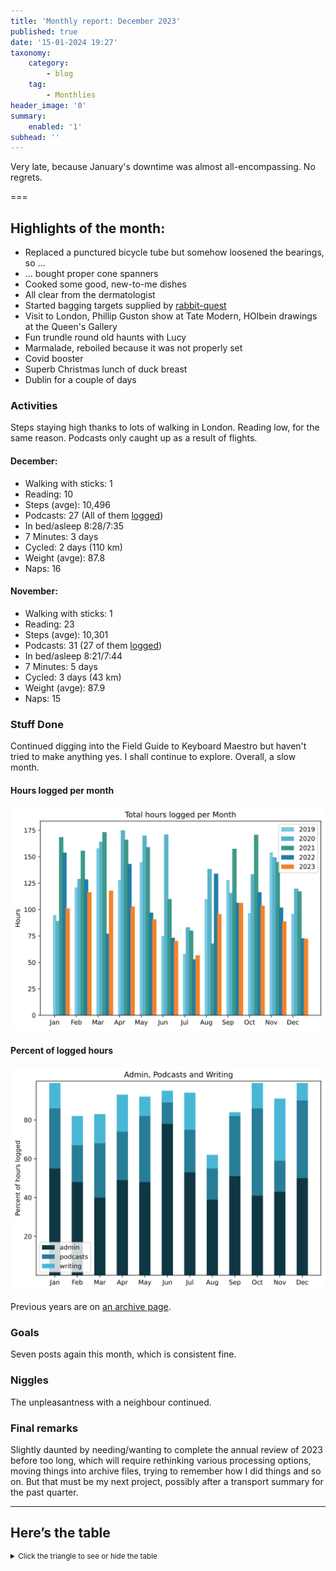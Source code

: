 ```yaml
---
title: 'Monthly report: December 2023'
published: true
date: '15-01-2024 19:27'
taxonomy:
    category:
        - blog
    tag:
        - Monthlies
header_image: '0'
summary:
    enabled: '1'
subhead: ''
---
```


Very late, because January's downtime was almost all-encompassing. No regrets.

===

## Highlights of the month:

- Replaced a punctured bicycle tube but somehow loosened the bearings, so ...
- ... bought proper cone spanners
- Cooked some good, new-to-me dishes
- All clear from the dermatologist
- Started bagging targets supplied by [rabbit-quest](https://rabbit-rabbit.quest/)
- Visit to London, Phillip Guston show at Tate Modern, HOlbein drawings at the Queen's Gallery
- Fun trundle round old haunts with Lucy
- Marmalade, reboiled because it was not properly set
- Covid booster
- Superb Christmas lunch of duck breast
- Dublin for a couple of days

### Activities

Steps staying high thanks to lots of walking in London. Reading low, for the same reason. Podcasts only caught up as a result of flights.

#### December: 
* Walking with sticks: 1
* Reading: 10
* Steps (avge): 10,496
* Podcasts: 27 (All of them [logged](https://www.jeremycherfas.net/stream/))
* In bed/asleep 8:28/7:35
* 7 Minutes: 3 days
* Cycled: 2 days (110 km)
* Weight (avge): 87.8
* Naps: 16

#### November: 
* Walking with sticks: 1
* Reading: 23
* Steps (avge): 10,301
* Podcasts: 31 (27 of them [logged](https://www.jeremycherfas.net/stream/))
* In bed/asleep 8:21/7:44
* 7 Minutes: 5 days
* Cycled: 3 days (43 km)
* Weight (avge): 87.9
* Naps: 15

### Stuff Done

Continued digging into the Field Guide to Keyboard Maestro but haven't tried to make anything yes. I shall continue to explore. Overall, a slow month.

#### Hours logged per month

![Graph of total hours worked each month since January 2019](hours-logged-2019-2023-12.svg)

#### Percent of logged hours

![Percentage of hours logged for Admin, Podcasts and Writing](percents-2023.svg)

Previous years are on [an archive page](https://jeremycherfas.net/blog/working-life).

### Goals

Seven posts again this month, which is consistent fine.

### Niggles

The unpleasantness with a neighbour continued.

### Final remarks

Slightly daunted by needing/wanting to complete the annual review of 2023 before too long, which will require rethinking various processing options, moving things into archive files, trying to remember how I did things and so on. But that must be my next project, possibly after a transport summary for the past quarter.

----

## Here’s the table
<details>
<summary style="font-size: smaller;">Click the triangle to see or hide the table</summary>
<table class="worktable">
<thead>
<tr>
<th style="text-align: right;" class="bigrow">Month</th>
<th style="text-align: center;" class="bigrow">Total</th>
<th style="text-align: center;" class="smallrow">Daily</th>
<th style="text-align: center;"class="smallrow">Admin %</th>
<th style="text-align: center;"class="smallrow">ETP %</th>
<th style="text-align: center;"class="smallrow">Writing %</th>
<th style="text-align: center;"class="smallrow">Other %</th>
</tr>
</thead>
<tbody>
<tr>
<td style="text-align: right;">12</td>
<td style="text-align: center;">72.4</td>
<td style="text-align: center;">4.5</td>
<td style="text-align: center;">50</td>
<td style="text-align: center;">40</td>
<td style="text-align: center;">9</td>
<td style="text-align: center;">1</td>
</tr>
<tr>
<td style="text-align: right;">11</td>
<td style="text-align: center;">88.8</td>
<td style="text-align: center;">4.02</td>
<td style="text-align: center;">43</td>
<td style="text-align: center;">16</td>
<td style="text-align: center;">32</td>
<td style="text-align: center;">9</td>
</tr>
<tr>
<td style="text-align: right;">10</td>
<td style="text-align: center;">103.75</td>
<td style="text-align: center;">3.34</td>
<td style="text-align: center;">41</td>
<td style="text-align: center;">45</td>
<td style="text-align: center;">13</td>
<td style="text-align: center;">1</td>
</tr>
<tr>
<td style="text-align: right;">09</td>
<td style="text-align: center;">106.3</td>
<td style="text-align: center;">4.25</td>
<td style="text-align: center;">51</td>
<td style="text-align: center;">31</td>
<td style="text-align: center;">2</td>
<td style="text-align: center;">16</td>
</tr>
<tr>
<td style="text-align: right;">08</td>
<td style="text-align: center;">95.7</td>
<td style="text-align: center;">3.17</td>
<td style="text-align: center;">39</td>
<td style="text-align: center;">16</td>
<td style="text-align: center;">7</td>
<td style="text-align: center;">32</td>
</tr>
<tr>
<td style="text-align: right;">07</td>
<td style="text-align: center;">56.75</td>
<td style="text-align: center;">1.83</td>
<td style="text-align: center;">53</td>
<td style="text-align: center;">22</td>
<td style="text-align: center;">19</td>
<td style="text-align: center;">6</td>
</tr>
<tr>
<td style="text-align: right;">06</td>
<td style="text-align: center;">70.4</td>
<td style="text-align: center;">3.9</td>
<td style="text-align: center;">78</td>
<td style="text-align: center;">11</td>
<td style="text-align: center;">6</td>
<td style="text-align: center;">5</td>
</tr>
<tr>
<td style="text-align: right;">05</td>
<td style="text-align: center;">90.75</td>
<td style="text-align: center;">4.1</td>
<td style="text-align: center;">48</td>
<td style="text-align: center;">34</td>
<td style="text-align: center;">10</td>
<td style="text-align: center;">8</td>
</tr>
<tr>
<td style="text-align: right;">04</td>
<td style="text-align: center;">102.9</td>
<td style="text-align: center;">3.4</td>
<td style="text-align: center;">49</td>
<td style="text-align: center;">25</td>
<td style="text-align: center;">19</td>
<td style="text-align: center;">7</td>
</tr>
<tr>
<td style="text-align: right;">03</td>
<td style="text-align: center;">117.9</td>
<td style="text-align: center;">3.8</td>
<td style="text-align: center;">40</td>
<td style="text-align: center;">28</td>
<td style="text-align: center;">15</td>
<td style="text-align: center;">17</td>
</tr>
<tr>
<td style="text-align: right;">02</td>
<td style="text-align: center;">116.3</td>
<td style="text-align: center;">4.8</td>
<td style="text-align: center;">48</td>
<td style="text-align: center;">19</td>
<td style="text-align: center;">15</td>
<td style="text-align: center;">18</td>
</tr>

<tr>
<td style="text-align: right;">2023-01</td>
<td style="text-align: center;">101.0</td>
<td style="text-align: center;">4.8</td>
<td style="text-align: center;">53</td>
<td style="text-align: center;">31</td>
<td style="text-align: center;">13</td>
<td style="text-align: center;">3</td>
</tr>
</tbody>
</table>
</details>
